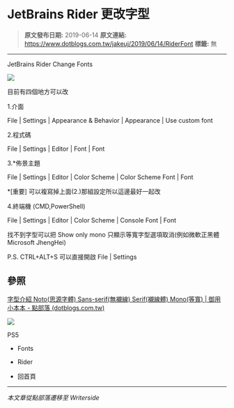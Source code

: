 # JetBrains Rider 更改字型

> **原文發布日期:** 2019-06-14
> **原文連結:** https://www.dotblogs.com.tw/jakeuj/2019/06/14/RiderFont
> **標籤:** 無

---

JetBrains Rider Change Fonts

![](https://dotblogsfile.blob.core.windows.net/user/jakeuj/a11f62eb-3629-4e19-9718-b4a9e1ed2af7/1560527792_04746.PNG)

目前有四個地方可以改

1.介面

File | Settings | Appearance & Behavior | Appearance | Use custom font

2.程式碼

File | Settings | Editor | Font | Font

3.\*佈景主題

File | Settings | Editor | Color Scheme | Color Scheme Font | Font

\*[重要] 可以複寫掉上面(2.)那組設定所以這邊最好一起改

4.終端機 (CMD,PowerShell)

File | Settings | Editor | Color Scheme | Console Font | Font

找不到字型可以把 Show only mono 只顯示等寬字型選項取消(例如微軟正黑體 Microsoft JhengHei)

P.S. CTRL+ALT+S 可以直接開啟 File | Settings

## 參照

[字型介紹 Noto(思源字體) Sans-serif(無襯線) Serif(襯線體) Mono(等寬) | 御用小本本 - 點部落 (dotblogs.com.tw)](https://dotblogs.com.tw/jakeuj/2019/04/10/Fonts)

![](https://card.psnprofiles.com/1/jakeuj.png)

PS5

* Fonts
* Rider

* 回首頁

---

*本文章從點部落遷移至 Writerside*

